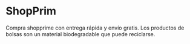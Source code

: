 # ShopPrim
Compra shopprime con entrega rápida y envío gratis. Los productos de bolsas son un material biodegradable que puede reciclarse.
